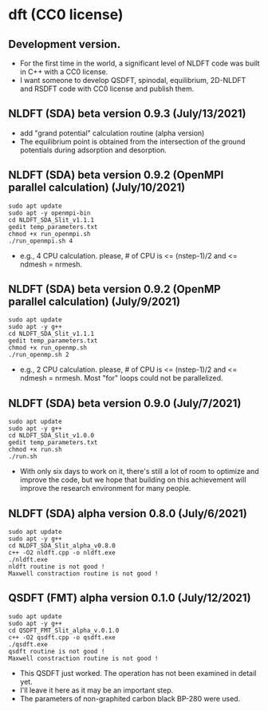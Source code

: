 # dft (CC0 license)


## Development version.
- For the first time in the world, a significant level of NLDFT code was built in C++ with a CC0 license. 
- I want someone to develop QSDFT, spinodal, equilibrium, 2D-NLDFT and RSDFT code with CC0 license and publish them.


##  NLDFT (SDA) beta version 0.9.3 (July/13/2021)
- add "grand potential" calculation routine (alpha version)
- The equilibrium point is obtained from the intersection of the ground potentials during adsorption and desorption.


##  NLDFT (SDA) beta version 0.9.2 (OpenMPI parallel calculation) (July/10/2021)
	sudo apt update
	sudo apt -y openmpi-bin
	cd NLDFT_SDA_Slit_v1.1.1
	gedit temp_parameters.txt
	chmod +x run_openmpi.sh
	./run_openmpi.sh 4
- e.g., 4 CPU calculation. please, # of CPU is <= (nstep-1)/2 and <= ndmesh = nrmesh.


##  NLDFT (SDA) beta version 0.9.2 (OpenMP parallel calculation) (July/9/2021)
	sudo apt update
	sudo apt -y g++
	cd NLDFT_SDA_Slit_v1.1.1
	gedit temp_parameters.txt
	chmod +x run_openmp.sh
	./run_openmp.sh 2
- e.g., 2 CPU calculation. please, # of CPU is <= (nstep-1)/2 and <= ndmesh = nrmesh. Most "for" loops could not be parallelized.


##  NLDFT (SDA) beta version 0.9.0 (July/7/2021)
	sudo apt update
	sudo apt -y g++
	cd NLDFT_SDA_Slit_v1.0.0
	gedit temp_parameters.txt
	chmod +x run.sh
	./run.sh
- With only six days to work on it, there's still a lot of room to optimize and improve the code, but we hope that building on this achievement will improve the research environment for many people.


## NLDFT (SDA) alpha version 0.8.0 (July/6/2021)
	sudo apt update
	sudo apt -y g++
	cd NLDFT_SDA_Slit_alpha_v0.8.0
	c++ -O2 nldft.cpp -o nldft.exe
	./nldft.exe
	nldft routine is not good !
	Maxwell constraction routine is not good !


## QSDFT (FMT) alpha version 0.1.0 (July/12/2021)
	sudo apt update
	sudo apt -y g++
	cd QSDFT_FMT_Slit_alpha_v.0.1.0
	c++ -O2 qsdft.cpp -o qsdft.exe
	./qsdft.exe
	qsdft routine is not good !
	Maxwell constraction routine is not good !
- This QSDFT just worked. The operation has not been examined in detail yet.
- I'll leave it here as it may be an important step.
- The parameters of non-graphited carbon black BP-280 were used.